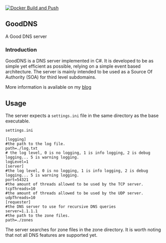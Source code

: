 [![Docker Build and Push](https://github.com/Slenderman00/PeakDNS/actions/workflows/docker_build_push.yml/badge.svg)](https://github.com/Slenderman00/PeakDNS/actions/workflows/docker_build_push.yml)
## GoodDNS
A Good DNS server

### Introduction

GoodDNS is a DNS server implemented in C#. It is developed to be as simple yet efficient as possible, relying on a simple event based architecture.
The server is mainly intended to be used as a Source Of Authority (SOA) for third level subdomains.

More information is available on my [blog](https://joar.me/blog.html#GoodDNS)


## Usage

The server expects a ```settings.ini``` file in the same directory as the base executable.

```settings.ini```
```
[logging]
#the path to the log file.
path=./log.txt
# the log level, 0 is no logging, 1 is info logging, 2 is debug logging... 5 is warning logging.
logLevel=1
[server]
#the log level, 0 is no logging, 1 is info logging, 2 is debug logging... 5 is warning logging.
port=54321
#the amount of threads allowed to be used by the TCP server.
tcpThreads=10
#the amount of threads allowed to be used by the UDP server.
udpThreads=10
[requester]
#the DNS server to use for recursive DNS queries
server=1.1.1.1
#the path to the zone files.
path=./zones
```
The server searches for zone files in the zone directory. It is worth noting that not all DNS features are supported yet.
